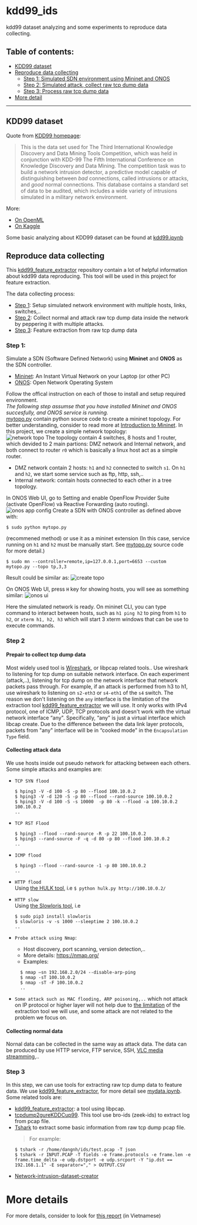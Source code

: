 # kdd99_ids
kdd99 dataset analyzing and some experiments to reproduce data collecting.
## Table of contents:
- [KDD99 dataset](#kdd99-dataset)  
- [Reproduce data collecting](#reproduce-data-collecting)
  - [Step 1: Simulated SDN environment using Mininet and ONOS](#step-1)
  - [Step 2: Simulated attack, collect raw tcp dump data](#step-2)
  - [Step 3: Process raw tcp dump data](#step-3)
- [More detail](#more-details)
---
## KDD99 dataset
Quote from [KDD99 homepage](http://kdd.ics.uci.edu/databases/kddcup99/kddcup99.html):
>This is the data set used for The Third International Knowledge Discovery and Data Mining Tools Competition, which was held in conjunction with KDD-99 The Fifth International Conference on Knowledge Discovery and Data Mining. The competition task was to build a network intrusion detector, a predictive model capable of distinguishing between *bad* connections, called intrusions or attacks, and *good* normal connections. This database contains a standard set of data to be audited, which includes a wide variety of intrusions simulated in a military network environment.

More:
- [On OpenML](https://www.openml.org/d/1113)
- [On Kaggle](https://www.kaggle.com/galaxyh/kdd-cup-1999-data)

Some basic analyzing about KDD99 dataset can be found at [kdd99.ipynb](kdd99.ipynb)

## Reproduce data collecting
This [kdd99_feature_extractor](https://github.com/AI-IDS/kdd99_feature_extractor) repository contain a lot of helpful information about kdd99 data reproducing. This tool will be used in this project for feature extraction.

The data collecting process:
- [Step 1](#step-1): Setup simulated network environment with multiple hosts, links, switches,..
- [Step 2](#step-2): Collect normal and attack raw tcp dump data inside the network by peppering it with multiple attacks.
- [Step 3](#step-3): Feature extraction from raw tcp dump data

### Step 1:
Simulate a SDN (Software Defined Network) using **Mininet** and **ONOS** as the SDN controller.
- [Mininet](http://mininet.org/): An Instant Virtual Network on your Laptop (or other PC)
- [ONOS](https://www.opennetworking.org/onos/): Open Network Operating System

Follow the offical instruction on each of those to install and setup required environment.  
*The following step assumse that you have installed Mininet and ONOS succesfully, and ONOS service is running.*  
[mytopo.py](mytopo.py) contain python source code to create a mininet topology. For better understanding, consider to read more at [Introduction to Mininet](https://github.com/mininet/mininet/wiki/Introduction-to-Mininet).
In this project, we create a simple network topology:  
![network topo](docs/screenshots/topo.png)
The topology contain 4 switches, 8 hosts and 1 router, which devided to 2 main partions: DMZ network and Internal network, and both connect to router `r0` which is basically a linux host act as a simple router.
- DMZ network contain 2 hosts: `h1` and `h2` connected to switch `s1`. On `h1` and `h2`, we start some service such as ftp, http, ssh,..
- Internal network: contain hosts connected to each other in a tree topology.

In ONOS Web UI, go to Setting and enable OpenFlow Provider Suite (activate OpenFlow) và Reactive Forwarding (auto routing).
![onos app config](docs/screenshots/onos_apps_config.png)
Create a SDN with ONOS controller as defined above with: 
```
$ sudo python mytopo.py
```
(recommened method) or use it as a mininet extension (In this case, service running on `h1` and `h2` must be manually start. See [mytopo.py](mytopo.py) source code for more detail.)
```
$ sudo mn --controller=remote,ip=127.0.0.1,port=6653 --custom mytopo.py --topo tp,3,3
```
Result could be similar as:
![create topo](docs/screenshots/create_topo.png)

On ONOS Web UI, press `H` key for showing hosts, you will see as something similar:
![onos ui](docs/screenshots/onos_ui.png)

Here the simulated network is ready. On mininet CLI, you can type command to interact between hosts, such as  `h1 ping h2` to ping from `h1` to `h2`, or `xterm h1, h2, h3` which will start 3 xterm windows that can be use to execute commands.

### Step 2
#### Prepair to collect tcp dump data
Most widely used tool is [Wireshark](https://www.wireshark.org/download.html), or libpcap related tools..
Use wireshark to listening for tcp dump on suitable network interface. On each experiment (attack,..), listening for tcp dump on the network interface that network packets pass through.
For example, if an attack is performed from h3 to h1, use wireshark to listening on `s2-eth3` or `s4-eth1` of the `s4` switch.
The reason we don't listening on the `any` interface is the limitation of the extraction tool [kdd99_feature_extractor](https://github.com/AI-IDS/kdd99_feature_extractor) we will use. It only works with IPv4 protocol, one of ICMP, UDP, TCP protocols and doesn't work with the virtual network interface “any". Specifically, “any" is just a virtual interface which libcap create. Due to the difference between the data link layer protocols, packets from "any" interface will be in “cooked mode" in the `Encapsulation Type` field.
#### Collecting attack data
We use hosts inside out pseudo network for attacking between each others.
Some simple attacks and examples are:
- `TCP SYN flood`
    ```
  $ hping3 -V -d 100 -S -p 80 --flood 100.10.0.2
  $ hping3 -V -d 120 -S -p 80 --flood --rand-source 100.10.0.2
  $ hping3 -V -d 100 -S -s 10000  -p 80 -k --flood -a 100.10.0.2 100.10.0.2
  ..
    ```
- `TCP RST Flood`
  ```
  $ hping3 --flood --rand-source -R -p 22 100.10.0.2
  $ hping3 --rand-source -F -q -d 80 -p 80 --flood 100.10.0.2
  ..
  ```
- `ICMP flood`
  ```
  $ hping3 --flood --rand-source -1 -p 80 100.10.0.2
  ..
  ```
- `HTTP flood`  
  Using [the HULK tool](https://github.com/grafov/hulk), i.e  `$ python hulk.py http://100.10.0.2/`

- `HTTP slow`  
  Using [the Slowloris tool](https://github.com/gkbrk/slowloris), i.e
  ```
  $ sudo pip3 install slowloris
  $ slowloris -v -s 1000 --sleeptime 2 100.10.0.2
  ..
  ```
- `Probe attack using Nmap`:
  - Host discovery, port scanning, version detection,..
  - More details: https://nmap.org/
  - Examples:
  ```
    $ nmap –sn 192.168.2.0/24 --disable-arp-ping
    $ nmap -sT 100.10.0.2
    $ nmap -sT -F 100.10.0.2
    ..
  ```
- `Some attack such as MAC flooding, ARP poisoning,..` which not attack on IP protocol or higher layer will not help due to [the limitation](#prepair-to-collect-tcp-dump-data) of the extraction tool we will use, and some attack are not related to the problem we focus on.

#### Collecting normal data
Nornal data can be collected in the same way as attack data. The data can be produced by use HTTP service, FTP service, SSH, [VLC media streamming](https://www.youtube.com/watch?v=dhwXQ5Th58M),..

### Step 3
In this step, we can use tools for extracting raw tcp dump data to feature data. We use [kdd99_feature_extractor](https://github.com/AI-IDS/kdd99_feature_extractor), for more detail see [mydata.ipynb](mydata.ipynb).  
Some related tools are:
- [kdd99_feature_extractor](https://github.com/AI-IDS/kdd99_feature_extractor): a tool using libpcap.
- [tcpdump2gureKDDCup99](https://github.com/inigoperona/tcpdump2gureKDDCup99). This tool use bro-ids (zeek-ids) to extract log from pcap file.
- [Tshark](https://www.wireshark.org/docs/man-pages/tshark.html) to extract some basic information from raw tcp dump pcap file.
  > For example:
  ```shell
  $ tshark -r /home/dangnh/ids/test.pcap -T json
  $ tshark -r INPUT.PCAP -T fields -e frame.protocols -e frame.len -e frame.time_delta -e udp.dstport -e udp.srcport -Y "ip.dst == 192.168.1.1" -E separator="," > OUTPUT.CSV
  ```
- [Network-intrusion-dataset-creator](https://github.com/nrajasin/Network-intrusion-dataset-creator)

# More details
For more details, consider to look for [this report](docs/report_vi.pdf) (in Vietnamese)

















